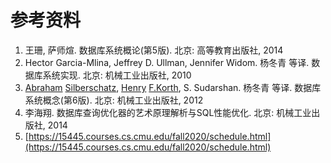 # 参考资料

1. 王珊, 萨师煊. 数据库系统概论(第5版). 北京: 高等教育出版社, 2014
2. Hector Garcia-Mlina, Jeffrey D. Ullman, Jennifer Widom. 杨冬青 等译. 数据库系统实现. 北京: 机械工业出版社, 2010
3. [Abraham](http://search.dangdang.com/?key2=Abraham&amp;medium=01&amp;category_path=01.00.00.00.00.00) [Silberschatz](http://search.dangdang.com/?key2=Silberschatz&amp;medium=01&amp;category_path=01.00.00.00.00.00), [Henry](http://search.dangdang.com/?key2=Henry&amp;medium=01&amp;category_path=01.00.00.00.00.00) [F.Korth](http://search.dangdang.com/?key2=F.Korth&amp;medium=01&amp;category_path=01.00.00.00.00.00), S. Sudarshan. 杨冬青 等译. 数据库系统概念(第6版). 北京: 机械工业出版社, 2012
4. 李海翔. 数据库查询优化器的艺术原理解析与SQL性能优化. 北京: 机械工业出版社, 2014
5. [https://15445.courses.cs.cmu.edu/fall2020/schedule.html](https://15445.courses.cs.cmu.edu/fall2020/schedule.html)

